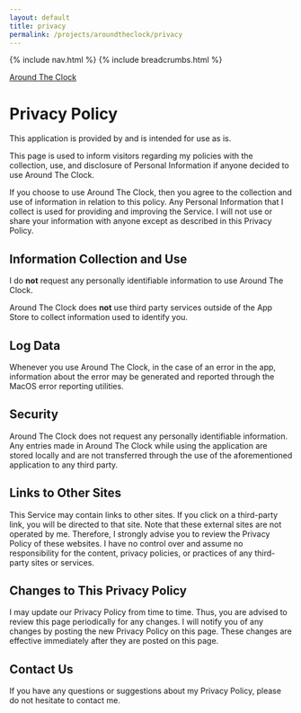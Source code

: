 ```yaml
---
layout: default
title: privacy
permalink: /projects/aroundtheclock/privacy
---
```


{% include nav.html %}
{% include breadcrumbs.html %}

[Around The Clock](/projects/aroundtheclock)

# Privacy Policy

This application is provided by and is intended for use as is.

This page is used to inform visitors regarding my policies with the collection, use, and disclosure of Personal Information if anyone decided to use Around The Clock.

If you choose to use Around The Clock, then you agree to the collection and use of information in relation to this policy. Any Personal Information that I collect is used for providing and improving the Service. I will not use or share your information with anyone except as described in this Privacy Policy.

## Information Collection and Use

I do **not** request any personally identifiable information to use Around The Clock.

Around The Clock does **not** use third party services outside of the App Store to collect information used to identify you.

## Log Data

Whenever you use Around The Clock, in the case of an error in the app, information about the error may be generated and reported through the MacOS error reporting utilities.

## Security

Around The Clock does not request any personally identifiable information. Any entries made in Around The Clock while using the application are stored locally and are not transferred through the use of the aforementioned application to any third party.

## Links to Other Sites

This Service may contain links to other sites. If you click on a third-party link, you will be directed to that site. Note that these external sites are not operated by me. Therefore, I strongly advise you to review the Privacy Policy of these websites. I have no control over and assume no responsibility for the content, privacy policies, or practices of any third-party sites or services.


## Changes to This Privacy Policy

I may update our Privacy Policy from time to time. Thus, you are advised to review this page periodically for any changes. I will notify you of any changes by posting the new Privacy Policy on this page. These changes are effective immediately after they are posted on this page.

## Contact Us

If you have any questions or suggestions about my Privacy Policy, please do not hesitate to contact me.